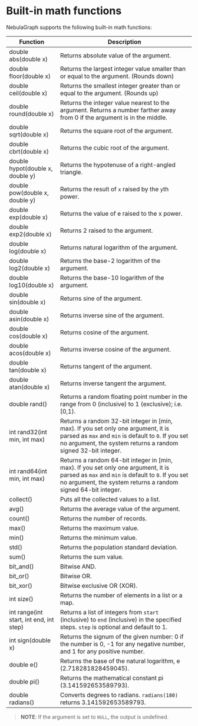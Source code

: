 # Built-in math functions

NebulaGraph supports the following built-in math functions:

Function| Description |
----  |  ----|
double abs(double x) | Returns absolute value of the argument. |
double floor(double x) | Returns the largest integer value smaller than or equal to the argument. (Rounds down)|
double ceil(double x) | Returns the smallest integer greater than or equal to the argument. (Rounds up) |
double round(double x) | Returns the integer value nearest to the argument. Returns a number farther away from 0 if the argument is in the middle.|
double sqrt(double x) | Returns the square root of the argument. |
double cbrt(double x) | Returns the cubic root of the argument. |
double hypot(double x, double y) | Returns the hypotenuse of a right-angled triangle. |
double pow(double x, double y) | Returns the result of `x` raised by the `y`th power. |
double exp(double x) | Returns the value of e raised to the x power. |
double exp2(double x) | Returns 2 raised to the argument. |
double log(double x) | Returns natural logarithm of the argument. |
double log2(double x) | Returns the base-2 logarithm of the argument. |
double log10(double x) | Returns the base-10 logarithm of the argument. |
double sin(double x) | Returns sine of the argument. |
double asin(double x) | Returns inverse sine of the argument.|
double cos(double x) | Returns cosine of the argument. |
double acos(double x) | Returns inverse cosine of the argument. |
double tan(double x) | Returns tangent of the argument. |
double atan(double x) | Returns inverse tangent the argument. |
double rand() | Returns a random floating point number in the range from 0 (inclusive) to 1 (exclusive); i.e.[0,1). |
int rand32(int min, int max) | Returns a random 32-bit integer in [min, max). If you set only one argument, it is parsed as `max` and `min` is default to `0`. If you set no argument, the system returns a random signed 32-bit integer.|
int rand64(int min, int max) | Returns a random 64-bit integer in [min, max). If you set only one argument, it is parsed as `max` and `min` is default to `0`. If you set no argument, the system returns a random signed 64-bit integer.|
collect() | Puts all the collected values to a list.|
avg() | Returns the average value of the argument.|
count() | Returns the number of records.|
max() | Returns the maximum value.|
min() | Returns the minimum value.|
std() | Returns the population standard deviation.|
sum() | Returns the sum value.|
bit_and() | Bitwise AND.|
bit_or() | Bitwise OR.|
bit_xor() | Bitwise exclusive OR (XOR).|
int size() | Returns the number of elements in a list or a map.|
int range(int start, int end, int step) | Returns a list of integers from `start` (inclusive) to `end` (inclusive) in the specified steps. `step` is optional and default to 1.|
int sign(double x) | Returns the signum of the given number: 0 if the number is 0, -1 for any negative number, and 1 for any positive number.|
double e()  | Returns the base of the natural logarithm, e (2.718281828459045). |
double pi() | Returns the mathematical constant pi (3.141592653589793). |
double radians() | Converts degrees to radians.  `radians(180)` returns 3.141592653589793. |

> **NOTE**: If the argument is set to `NULL`, the output is undefined.

<!--collect_set() | Puts all the collected values to a set. | -->

